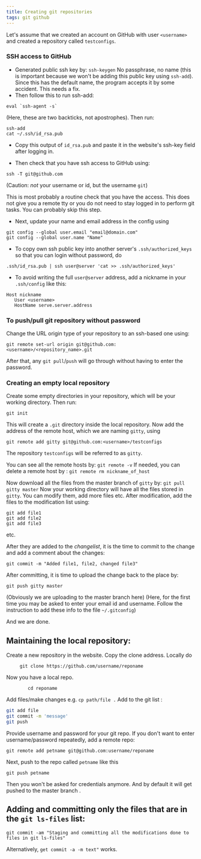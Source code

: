 ```yaml
---
title: Creating git repositories
tags: git github 
---
```


Let's assume that we created an account on GitHub with user `<username>` and created a repository called `testconfigs`.

### SSH access to GitHub

* Generated public ssh key by: `ssh-keygen`
No passphrase, no name (this is important because we won't be adding this public key using `ssh-add`). Since this has the default name, the program accepts it by some accident. This needs a fix.
* Then follow this to run ssh-add:

```
eval `ssh-agent -s`
```

(Here, these are two backticks, not apostrophes). Then run:

```
ssh-add
cat ~/.ssh/id_rsa.pub
```

* Copy this output of `id_rsa.pub` and paste it in the website's ssh-key field after logging in.

* Then check that you have ssh access to GitHub using: 

```
ssh -T git@github.com
```

(Caution: _not_ your username or id, but the username `git`)

This is most probably a routine check that you have the access. This does not give you a remote tty or you do not need to stay logged in to perform git tasks. You can probably skip this step.

* Next, update your name and email address in the config using

```
git config --global user.email "email@domain.com"
git config --global user.name "Name"
```

- To copy own ssh public key into another server's `.ssh/authorized_keys` so that you can login without password, do

```
.ssh/id_rsa.pub | ssh user@server 'cat >> .ssh/authorized_keys'
```

- To avoid writing the full `user@server` address, add a nickname in your `.ssh/config` like this:

```
Host nickname
   User <username>
   HostName serve.server.address
```

### To push/pull git repository without password

Change the URL origin type of your repository to an ssh-based one using:

```
git remote set-url origin git@github.com:<username>/<repository_name>.git
```

After that, any `git pull`/`push` will go through without having to enter the password.

### Creating an empty local repository

Create some empty directories in your repository, which will be your working directory. Then run: 

```
git init
```

This will create a `.git` directory inside the local repository.
Now add the address of the remote host, which we are naming `gitty`, using

```
git remote add gitty git@github.com:<username>/testconfigs
```

The repository `testconfigs` will be referred to as `gitty`.

You can see all the remote hosts by: `git remote -v`
If needed, you can delete a remote host by : `git remote rm nickname_of_host`

Now download all the files from the master branch  of `gitty` by: `git pull gitty master`
Now your working  directory  will have all the files stored in `gitty`. You can modify them, add more files etc. After modification, add the files to the modification list using:

```
git add file1
git add file2
git add file3
```

etc.

After they are added to the _changelist_, it is the time to commit to the change and add a comment about the changes:

```
git commit -m "Added file1, file2, changed file3"
```

After committing, it is time to upload the change back to the place by:

```
git push gitty master
```

(Obviously we are uploading to the master branch here)
(Here, for the first time you may be asked to enter your email id and username. Follow the instruction to add these info to the file `~/.gitconfig`)

And we are done.


## Maintaining the local repository:

Create a new repository in the website. Copy the clone address. Locally do

```
	 git clone https://github.com/username/reponame
```

Now you have a local repo.

```
        cd reponame
```

Add files/make changes e.g. `cp path/file .`
Add to the git list : 

```bash
git add file
git commit -m 'message'
git push
```

Provide username and password for your git repo.
If you don't want to enter username/password repeatedly, add a remote repo:

```
git remote add petname git@github.com:username/reponame
```

Next, push to the repo called `petname` like this

```
git push petname
```

Then you won't be asked for credentials anymore. And by default it will get pushed to the master branch .

## Adding and committing only the files that are in the `git ls-files` list:

```
git commit -am "Staging and committing all the modifications done to files in git ls-files"
```

Alternatively, `get commit -a -m text"` works.
